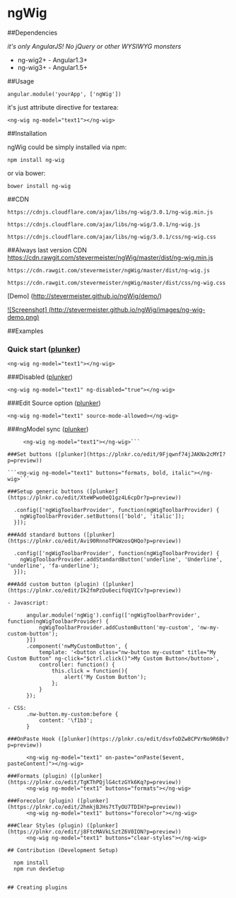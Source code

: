 ngWig
=====

##Dependencies

*it's only AngularJS! No jQuery or other WYSIWYG monsters*

 - ng-wig2+ - Angular1.3+
 - ng-wig3+ - Angular1.5+


##Usage

    angular.module('yourApp', ['ngWig'])

it's just attribute directive for textarea:

    <ng-wig ng-model="text1"></ng-wig>

##Installation

ngWig could be simply installed via npm:

    npm install ng-wig

or via bower:

    bower install ng-wig

##CDN

    https://cdnjs.cloudflare.com/ajax/libs/ng-wig/3.0.1/ng-wig.min.js
    
    https://cdnjs.cloudflare.com/ajax/libs/ng-wig/3.0.1/ng-wig.js

    https://cdnjs.cloudflare.com/ajax/libs/ng-wig/3.0.1/css/ng-wig.css

##Always last version CDN
    https://cdn.rawgit.com/stevermeister/ngWig/master/dist/ng-wig.min.js

    https://cdn.rawgit.com/stevermeister/ngWig/master/dist/ng-wig.js

    https://cdn.rawgit.com/stevermeister/ngWig/master/dist/css/ng-wig.css


[Demo] (http://stevermeister.github.io/ngWig/demo/)

[![Screenshot] (http://stevermeister.github.io/ngWig/images/ng-wig-demo.png)](http://stevermeister.github.io/ngWig/demo/)


##Examples

### Quick start ([plunker](https://plnkr.co/edit/IaTeHRUdWU1WUJnUiftl?p=preview))
  ```<ng-wig ng-model="text1"></ng-wig>```

###Disabled ([plunker](https://plnkr.co/edit/og1wRflbWfqyC8S4edzs?p=preview))

  ```<ng-wig ng-model="text1" ng-disabled="true"></ng-wig>```

###Edit Source option ([plunker](https://plnkr.co/edit/JVOI2l2gnZMKORMWjAEZ?p=preview))

  ```<ng-wig ng-model="text1" source-mode-allowed></ng-wig>```

###ngModel sync ([plunker](https://plnkr.co/edit/8owI0CDjoos8DArlc10g?p=preview))

  ```  <ng-wig ng-model="text1"></ng-wig>
       <ng-wig ng-model="text1"></ng-wig>```

###Set buttons ([plunker](https://plnkr.co/edit/9Fjqwnf74jJAKNx2cMYI?p=preview))

  ```<ng-wig ng-model="text1" buttons="formats, bold, italic"></ng-wig>```

###Setup generic buttons ([plunker](https://plnkr.co/edit/XteWPwo0eQ1gz4L6cpDr?p=preview))

    .config(['ngWigToolbarProvider', function(ngWigToolbarProvider) {
      ngWigToolbarProvider.setButtons(['bold', 'italic']);
    }]);

###Add standard buttons ([plunker](https://plnkr.co/edit/Avi90RnnoTPGWzosQHQo?p=preview))

    .config(['ngWigToolbarProvider', function(ngWigToolbarProvider) {
      ngWigToolbarProvider.addStandardButton('underline', 'Underline', 'underline', 'fa-underline');
    }]);

###Add custom button (plugin) ([plunker](https://plnkr.co/edit/Ik2fmPzDu6ecifUqVICv?p=preview))

- Javascript:

        angular.module('ngWig').config(['ngWigToolbarProvider', function(ngWigToolbarProvider) {
            ngWigToolbarProvider.addCustomButton('my-custom', 'nw-my-custom-button');
        }])
        .component('nwMyCustomButton', {
            template: '<button class="nw-button my-custom" title="My Custom Button" ng-click="$ctrl.click()">My Custom Button</button>',
            controller: function() {
                this.click = function(){
                    alert('My Custom Button');
                };
            }
        });

- CSS:
        .nw-button.my-custom:before {
            content: '\f1b3';
        }

###OnPaste Hook ([plunker](https://plnkr.co/edit/dsvfoDZw8CPVrNo9R6Bv?p=preview))

        <ng-wig ng-model="text1" on-paste="onPaste($event, pasteContent)"></ng-wig>

###Formats (plugin) ([plunker](https://plnkr.co/edit/TgKThPQjlG4ctzGYk6Kq?p=preview))
        <ng-wig ng-model="text1" buttons="formats"></ng-wig>

###Forecolor (plugin) ([plunker](https://plnkr.co/edit/2hmkjBJHs7tTyOU7TDIH?p=preview))
        <ng-wig ng-model="text1" buttons="forecolor"></ng-wig>

###Clear Styles (plugin) ([plunker](https://plnkr.co/edit/j8FtcMAVkLSztZ6V0ION?p=preview))
        <ng-wig ng-model="text1" buttons="clear-styles"></ng-wig>

## Contribution (Development Setup)

    npm install
    npm run devSetup


## Creating plugins
